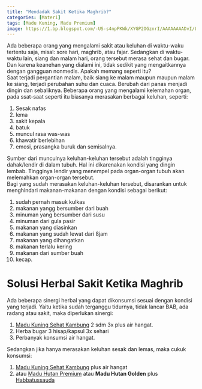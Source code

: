 ```yaml
---
title: "Mendadak Sakit Ketika Maghrib?"
categories: [Materi]
tags: [Madu Kuning, Madu Premium]
image: https://1.bp.blogspot.com/-US-s4npPKWk/XYGP2OGznrI/AAAAAAAADvI/Lubh4pPTmJU51PzpNU88d63fKNa48Dw0ACKgBGAsYHg/s1600/201909-mho-sakit-demam.png
---
```


<div class="paraph">Ada beberapa orang yang mengalami sakit atau keluhan di waktu-waku tertentu saja, misal: sore hari, maghrib, atau fajar. Sedangkan di waktu-waktu lain, siang dan malam hari, orang tersebut merasa sehat dan bugar. Dan karena keanehan yang dialami ini, tidak sedikit yang mengaitkannya dengan gangguan nonmedis. Apakah memang seperti itu?</div>

<div class="paraph">Saat terjadi pergantian malam, baik siang ke malam maupun maupun malam ke siang, terjadi perubahan suhu dan cuaca. Berubah dari panas menjadi dingin dan sebaliknya. Beberapa orang yang mengalami kelemahan organ, pada ssat-saat seperti itu biasanya merasakan berbagai keluhan, seperti:</div>

<ol>
<li>Sesak nafas</li>
<li>lema</li>
<li>sakit kepala</li>
<li>batuk</li>
<li>muncul rasa was-was</li>
<li>khawatir berlebihan</li>
<li>emosi, prasangka buruk dan semisalnya.</li></ol>

<div class="paraph">Sumber dari munculnya keluhan-keluhan tersebut adalah tingginya dahak/lendir di dalam tubuh. Hal ini dikarenakan kondisi yang dingin lembab. Tingginya lendir yang menempel pada organ-organ tubuh akan melemahkan organ-organ tersebut.</div>

<div class="paraph">Bagi yang sudah merasakan keluhan-keluhan tersebut, disarankan untuk menghindari makanan-makanan dengan kondisi sebagai berikut:</div>

<ol>
<li>sudah pernah masuk kulkas</li>
<li>makanan yangg bersumber dari buah</li>
<li>minuman yang bersumber dari susu</li>
<li>minuman dari gula pasir</li>
<li>makanan yang diasinkan</li>
<li>makanan yang sudah lewat dari 8jam</li>
<li>makanan yang dihangatkan</li>
<li>makanan terlalu kering</li>
<li>makanan dari sumber buah</li>
<li>kecap.</li></ol>

<h1>Solusi Herbal Sakit Ketika Maghrib</h1>

<div class="paraph">Ada beberapa sinergi herbal yang dapat dikonsumsi sesuai dengan kondisi yang terjadi. Yaitu ketika sudah terganggu tidurnya, tidak lancar BAB, ada radang atau sakit, maka diperlukan sinergi:</div>

<ol>
<li><a cclass="mhoapp orange" href="/posts/madu-kuning-sehat-lambung-wk6" title="Madu Kuning Sehat Kambung">Madu Kuning Sehat Kambung</a> 2 sdm 3x plus air hangat.</li>
<li>Herba bugar 3 hisap/kapsul 3x sehari</li>
<li>Perbanyak konsumsi air hangat.</li></ol>

<div class="paraph">Sedangkan jika hanya merasakan keluhan sesak dan lemas, maka cukuk konsumsi:</div>

<ol>
<li><a cclass="mhoapp orange" href="/posts/madu-kuning-sehat-lambung-wk6" title="Madu Kuning Sehat Kambung">Madu Kuning Sehat Kambung</a> plus air hangat</li>
<li>atau <a cclass="mhoapp orange" href="/posts/madu-hutan-premium-xkz" title="Madu Hutan Premium">Madu Hutan Premium</a> atau <b>Madu Hutan Golden</b> plus <a cclass="mhoapp purple" href="/posts/kapsul-habasy-oil-vnc" title="Kapsul Habbasy Oil">Habbatussauda</a></li></ol>